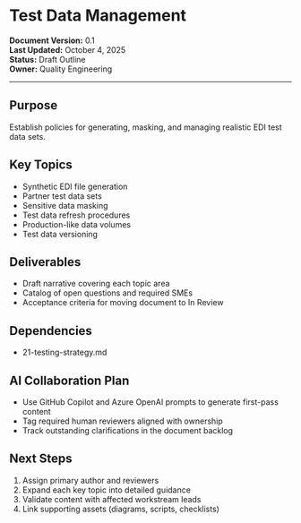 # Test Data Management

**Document Version:** 0.1  
**Last Updated:** October 4, 2025  
**Status:** Draft Outline  
**Owner:** Quality Engineering

---

## Purpose

Establish policies for generating, masking, and managing realistic EDI test data sets.

## Key Topics

- Synthetic EDI file generation
- Partner test data sets
- Sensitive data masking
- Test data refresh procedures
- Production-like data volumes
- Test data versioning

## Deliverables

- Draft narrative covering each topic area
- Catalog of open questions and required SMEs
- Acceptance criteria for moving document to In Review

## Dependencies

- 21-testing-strategy.md

## AI Collaboration Plan

- Use GitHub Copilot and Azure OpenAI prompts to generate first-pass content
- Tag required human reviewers aligned with ownership
- Track outstanding clarifications in the document backlog

## Next Steps

1. Assign primary author and reviewers
2. Expand each key topic into detailed guidance
3. Validate content with affected workstream leads
4. Link supporting assets (diagrams, scripts, checklists)
